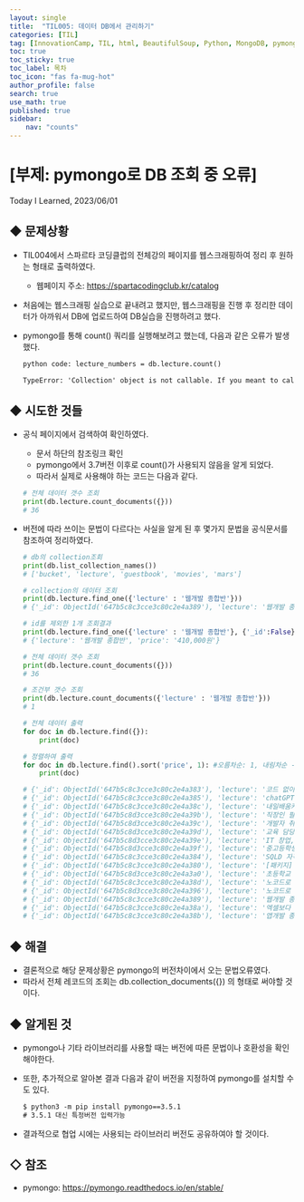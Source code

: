 ```yaml
---
layout: single
title:  "TIL005: 데이터 DB에서 관리하기"
categories: [TIL]
tag: [InnovationCamp, TIL, html, BeautifulSoup, Python, MongoDB, pymongo] 
toc: true
toc_sticky: true
toc_label: 목차
toc_icon: "fas fa-mug-hot"
author_profile: false
search: true
use_math: true
published: true
sidebar:
    nav: "counts"
---
```


# [부제: pymongo로 DB 조회 중 오류]
Today I Learned, 2023/06/01

## ◆ 문제상황
- TIL004에서 스파르타 코딩클럽의 전체강의 페이지를 웹스크래핑하여 정리 후 원하는 형태로 출력하였다.
  - 웹페이지 주소: https://spartacodingclub.kr/catalog
- 처음에는 웹스크래핑 실습으로 끝내려고 했지만, 웹스크래핑을 진행 후 정리한 데이터가 아까워서 DB에 업로드하여 DB실습을 진행하려고 했다.
- pymongo를 통해 count() 쿼리를 실행해보려고 했는데, 다음과 같은 오류가 발생했다.

  ```html
  python code: lecture_numbers = db.lecture.count()

  TypeError: 'Collection' object is not callable. If you meant to call the 'count' method on a 'Collection' object it is failing because no such method exists.
  ```

## ◆ 시도한 것들

- 공식 페이지에서 검색하여 확인하였다.
  - 문서 하단의 참조링크 확인
  - pymongo에서 3.7버전 이후로 count()가 사용되지 않음을 알게 되었다.
  - 따라서 실제로 사용해야 하는 코드는 다음과 같다.

  ```python
  # 전체 데이터 갯수 조회
  print(db.lecture.count_documents({}))
  # 36
  ```
- 버전에 따라 쓰이는 문법이 다르다는 사실을 알게 된 후 몇가지 문법을 공식문서를 참조하여 정리하였다.

  ```python
  # db의 collection조회
  print(db.list_collection_names())
  # ['bucket', 'lecture', 'guestbook', 'movies', 'mars']

  # collection의 데이터 조회
  print(db.lecture.find_one({'lecture' : '웹개발 종합반'}))
  # {'_id': ObjectId('647b5c8c3cce3c80c2e4a389'), 'lecture': '웹개발 종합반', 'price': '410,000원'}

  # id를 제외한 1개 조회결과
  print(db.lecture.find_one({'lecture' : '웹개발 종합반'}, {'_id':False}))
  # {'lecture': '웹개발 종합반', 'price': '410,000원'}

  # 전체 데이터 갯수 조회
  print(db.lecture.count_documents({}))
  # 36

  # 조건부 갯수 조회
  print(db.lecture.count_documents({'lecture' : '웹개발 종합반'}))
  # 1

  # 전체 데이터 출력
  for doc in db.lecture.find({}):
      print(doc)

  # 정렬하여 출력
  for doc in db.lecture.find().sort('price', 1): #오름차순: 1, 내림차순 -1
      print(doc)

  # {'_id': ObjectId('647b5c8c3cce3c80c2e4a383'), 'lecture': '코드 없이 AI로 웹사이트 하나가 뚝딱', 'price': '0원'}
  # {'_id': ObjectId('647b5c8c3cce3c80c2e4a385'), 'lecture': 'chatGPT로 10분 만에웹사이트 만들기', 'price': '0원'}
  # {'_id': ObjectId('647b5c8c3cce3c80c2e4a38c'), 'lecture': '내일배움카드 발급부터활용의 모든 것', 'price': '0원'}
  # {'_id': ObjectId('647b5c8d3cce3c80c2e4a39b'), 'lecture': '직장인 필수 코딩 용어 해설', 'price': '0원'}
  # {'_id': ObjectId('647b5c8d3cce3c80c2e4a39c'), 'lecture': '개발자 취업 준비의 모든 것', 'price': '0원'}
  # {'_id': ObjectId('647b5c8d3cce3c80c2e4a39d'), 'lecture': '교육 담당자를 위한DT교육 설계 로드맵', 'price': '0원'}
  # {'_id': ObjectId('647b5c8d3cce3c80c2e4a39e'), 'lecture': 'IT 창업, 실패 확률 줄이는 방법', 'price': '0원'}
  # {'_id': ObjectId('647b5c8d3cce3c80c2e4a39f'), 'lecture': '중고등학생 코딩교육준비 전략', 'price': '0원'}
  # {'_id': ObjectId('647b5c8c3cce3c80c2e4a384'), 'lecture': 'SQLD 자격증 대비반 3기', 'price': '150,000원'}
  # {'_id': ObjectId('647b5c8c3cce3c80c2e4a380'), 'lecture': '[패키지] ChatGPT 300% 활용 모음집', 'price': '199,000원'}
  # {'_id': ObjectId('647b5c8d3cce3c80c2e4a3a0'), 'lecture': '초등학교 코딩 교육, 띵동코딩', 'price': '281,250원'}
  # {'_id': ObjectId('647b5c8c3cce3c80c2e4a38d'), 'lecture': '노코드로 완성도 있는 웹사이트 만들기', 'price': '310,000원'}
  # {'_id': ObjectId('647b5c8d3cce3c80c2e4a396'), 'lecture': '노코드로 빠르게 웹 서비스 만들기', 'price': '310,000원'}
  # {'_id': ObjectId('647b5c8c3cce3c80c2e4a389'), 'lecture': '웹개발 종합반', 'price': '410,000원'}
  # {'_id': ObjectId('647b5c8c3cce3c80c2e4a38a'), 'lecture': '엑셀보다 쉬운 SQL', 'price': '410,000원'}
  # {'_id': ObjectId('647b5c8c3cce3c80c2e4a38b'), 'lecture': '앱개발 종합반', 'price': '410,000원'}
  ```

    
## ◆ 해결
- 결론적으로 해당 문제상황은 pymongo의 버전차이에서 오는 문법오류였다.
- 따라서 전체 레코드의 조회는 db.collection_documents({}) 의 형태로 써야할 것이다.


## ◆ 알게된 것
- pymongo나 기타 라이브러리를 사용할 때는 버전에 따른 문법이나 호환성을 확인해야한다.
- 또한, 추가적으로 알아본 결과 다음과 같이 버전을 지정하여 pymongo를 설치할 수도 있다.
  
  ```html
  $ python3 -m pip install pymongo==3.5.1
  # 3.5.1 대신 특정버전 입력가능
  ```

- 결과적으로 협업 시에는 사용되는 라이브러리 버전도 공유하여야 할 것이다.


## ◇ 참조
- pymongo: https://pymongo.readthedocs.io/en/stable/

